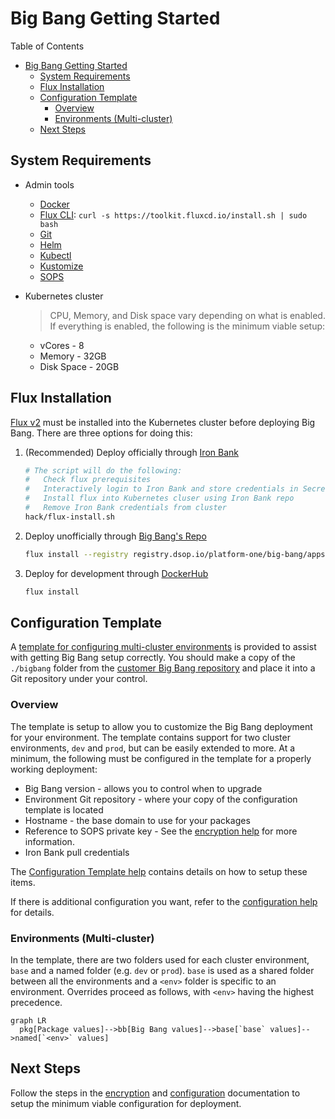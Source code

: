 # Big Bang Getting Started

Table of Contents

- [Big Bang Getting Started](#big-bang-getting-started)
  - [System Requirements](#system-requirements)
  - [Flux Installation](#flux-installation)
  - [Configuration Template](#configuration-template)
    - [Overview](#overview)
    - [Environments (Multi-cluster)](#environments-multi-cluster)
  - [Next Steps](#next-steps)

## System Requirements

- Admin tools
  - [Docker](https://docs.docker.com/engine/install/)
  - [Flux CLI](https://toolkit.fluxcd.io/get-started/#install-the-flux-cli):     `curl -s https://toolkit.fluxcd.io/install.sh | sudo bash`
  - [Git](https://git-scm.com/download/)
  - [Helm](https://helm.sh/docs/intro/install/)
  - [Kubectl](https://kubernetes.io/docs/tasks/tools/install-kubectl/)
  - [Kustomize](https://kubectl.docs.kubernetes.io/installation/kustomize/)
  - [SOPS](https://github.com/mozilla/sops/releases)

- Kubernetes cluster
  > CPU, Memory, and Disk space vary depending on what is enabled.  If everything is enabled, the following is the minimum viable setup:
  - vCores - 8
  - Memory - 32GB
  - Disk Space - 20GB

## Flux Installation

[Flux v2](https://toolkit.fluxcd.io/) must be installed into the Kubernetes cluster before deploying Big Bang.  There are three options for doing this:

1. (Recommended) Deploy officially through [Iron Bank](registry1.dsop.io)

    ```bash
    # The script will do the following:
    #   Check flux prerequisites
    #   Interactively login to Iron Bank and store credentials in Secret
    #   Install flux into Kubernetes cluser using Iron Bank repo
    #   Remove Iron Bank credentials from cluster
    hack/flux-install.sh
    ```

1. Deploy unofficially through [Big Bang's Repo](https://repo1.dsop.io/platform-one/big-bang/apps/sandbox/fluxv2/container_registry)

   ```bash
   flux install --registry registry.dsop.io/platform-one/big-bang/apps/sandbox/fluxv2
   ```

1. Deploy for development through [DockerHub](https://hub.docker.com/search?q=fluxcd)

   ```bash
   flux install
   ```

## Configuration Template

A [template for configuring multi-cluster environments](https://repo1.dsop.io/platform-one/big-bang/customers/bigbang/-/tree/master/bigbang) is provided to assist with getting Big Bang setup correctly.  You should make a copy of the `./bigbang` folder from the [customer Big Bang repository](https://repo1.dsop.io/platform-one/big-bang/customers/bigbang) and place it into a Git repository under your control.

### Overview

The template is setup to allow you to customize the Big Bang deployment for your environment.  The template contains support for two cluster environments, `dev` and `prod`, but can be easily extended to more.  At a minimum, the following must be configured in the template for a properly working deployment:

- Big Bang version - allows you to control when to upgrade
- Environment Git repository - where your copy of the configuration template is located
- Hostname - the base domain to use for your packages
- Reference to SOPS private key - See the [encryption help](3_encryption.md) for more information.
- Iron Bank pull credentials

The [Configuration Template help](https://repo1.dsop.io/platform-one/big-bang/customers/bigbang/-/blob/master/bigbang/README.md) contains details on how to setup these items.

If there is additional configuration you want, refer to the [configuration help](4_configuration.md) for details.

### Environments (Multi-cluster)

In the template, there are two folders used for each cluster environment, `base` and a named folder (e.g. `dev` or `prod`).  `base` is used as a shared folder between all the environments and a `<env>` folder is specific to an environment.  Overrides proceed as follows, with `<env>` having the highest precedence.

```mermaid
graph LR
  pkg[Package values]-->bb[Big Bang values]-->base[`base` values]-->named[`<env>` values]
```

## Next Steps

Follow the steps in the [encryption](3_encryption.md) and [configuration](4_configuration.md) documentation to setup the minimum viable configuration for deployment.
